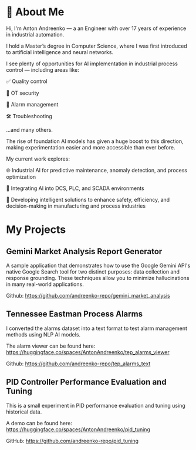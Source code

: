 # 👋 About Me

Hi, I'm Anton Andreenko — a an Engineer with over 17 years of experience in industrial automation.

I hold a Master’s degree in Computer Science, where I was first introduced to artificial intelligence and neural networks.

I see plenty of opportunities for AI implementation in industrial process control — including areas like:

✅ Quality control

🔐 OT security

🚨 Alarm management

🛠️ Troubleshooting

...and many others.

The rise of foundation AI models has given a huge boost to this direction, making experimentation easier and more accessible than ever before.

My current work explores:

🌐 Industrial AI for predictive maintenance, anomaly detection, and process optimization

🤖 Integrating AI into DCS, PLC, and SCADA environments

🔧 Developing intelligent solutions to enhance safety, efficiency, and decision-making in manufacturing and process industries

# My Projects
## Gemini Market Analysis Report Generator

A sample application that demonstrates how to use the Google Gemini API's native Google Search tool for two distinct purposes: data collection and response grounding. These techniques allow you to minimize hallucinations in many real-world applications.

Github: https://github.com/andreenko-repo/gemini_market_analysis

## Tennessee Eastman Process Alarms

I converted the alarms dataset into a text format to test alarm management methods using NLP AI models.

The alarm viewer can be found here: https://huggingface.co/spaces/AntonAndreenko/tep_alarms_viewer

Github: https://github.com/andreenko-repo/tep_alarms_text

## PID Controller Performance Evaluation and Tuning

This is a small experiment in PID performance evaluation and tuning using historical data.

A demo can be found here: https://huggingface.co/spaces/AntonAndreenko/pid_tuning

GitHub: https://github.com/andreenko-repo/pid_tuning
